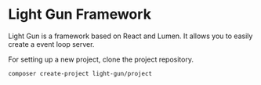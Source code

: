 # Light Gun Framework

Light Gun is a framework based on React and Lumen. It allows you to easily create a event loop server.

For setting up a new project, clone the project repository.

```
composer create-project light-gun/project
```
